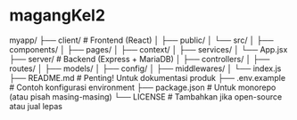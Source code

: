 # magangKel2



myapp/
├── client/                  # Frontend (React)
│   ├── public/
│   └── src/
│       ├── components/
│       ├── pages/
│       ├── context/
│       ├── services/
│       └── App.jsx
├── server/                  # Backend (Express + MariaDB)
│   ├── controllers/
│   ├── routes/
│   ├── models/
│   ├── config/
│   ├── middlewares/
│   └── index.js
├── README.md                # Penting! Untuk dokumentasi produk
├── .env.example             # Contoh konfigurasi environment
├── package.json             # Untuk monorepo (atau pisah masing-masing)
└── LICENSE                  # Tambahkan jika open-source atau jual lepas
